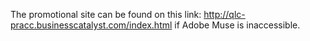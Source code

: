 The promotional site can be found on this link: http://qlc-pracc.businesscatalyst.com/index.html if Adobe Muse is inaccessible.
